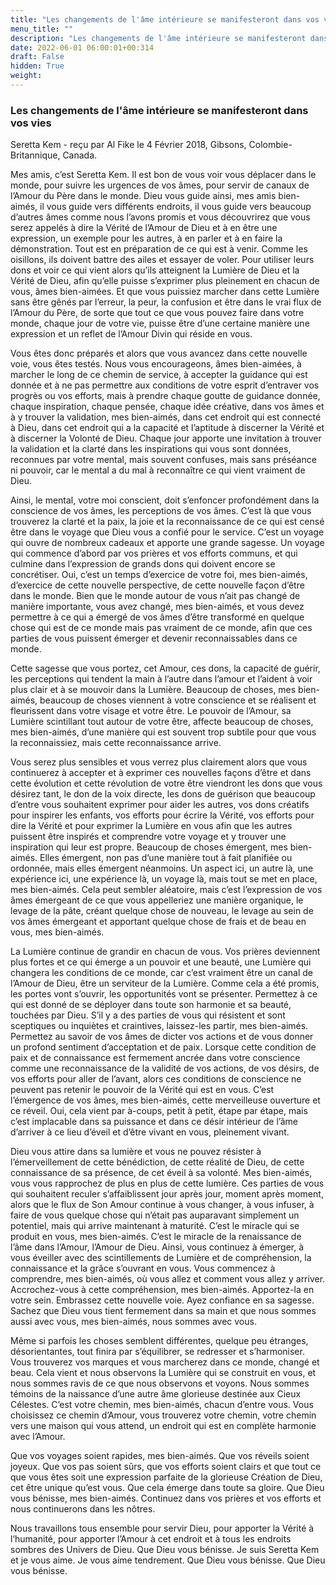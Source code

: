 ```yaml
---
title: "Les changements de l'âme intérieure se manifesteront dans vos vies"
menu_title: ""
description: "Les changements de l'âme intérieure se manifesteront dans vos vies"
date: 2022-06-01 06:00:01+00:314
draft: False
hidden: True
weight:
---
```

### Les changements de l'âme intérieure se manifesteront dans vos vies

Seretta Kem - reçu par Al Fike le 4 Février 2018, Gibsons, Colombie-Britannique, Canada.

Mes amis, c’est Seretta Kem. Il est bon de vous voir vous déplacer dans le monde, pour suivre les urgences de vos âmes, pour servir de canaux de l’Amour du Père dans le monde. Dieu vous guide ainsi, mes amis bien-aimés, il vous guide vers différents endroits, il vous guide vers beaucoup d’autres âmes comme nous l’avons promis et vous découvrirez que vous serez appelés à dire la Vérité de l’Amour de Dieu et à en être une expression, un exemple pour les autres, à en parler et à en faire la démonstration. Tout est en préparation de ce qui est à venir. Comme les oisillons, ils doivent battre des ailes et essayer de voler. Pour utiliser leurs dons et voir ce qui vient alors qu’ils atteignent la Lumière de Dieu et la Vérité de Dieu, afin qu’elle puisse s’exprimer plus pleinement en chacun de vous, âmes bien-aimées. Et que vous puissiez marcher dans cette Lumière sans être gênés par l’erreur, la peur, la confusion et être dans le vrai flux de l’Amour du Père, de sorte que tout ce que vous pouvez faire dans votre monde, chaque jour de votre vie, puisse être d’une certaine manière une expression et un reflet de l’Amour Divin qui réside en vous.

Vous êtes donc préparés et alors que vous avancez dans cette nouvelle voie, vous êtes testés. Nous vous encourageons, âmes bien-aimées, à marcher le long de ce chemin de service, à accepter la guidance qui est donnée et à ne pas permettre aux conditions de votre esprit d’entraver vos progrès ou vos efforts, mais à prendre chaque goutte de guidance donnée, chaque inspiration, chaque pensée, chaque idée créative, dans vos âmes et à y trouver la validation, mes bien-aimés, dans cet endroit qui est connecté à Dieu, dans cet endroit qui a la capacité et l’aptitude à discerner la Vérité et à discerner la Volonté de Dieu. Chaque jour apporte une invitation à trouver la validation et la clarté dans les inspirations qui vous sont données, reconnues par votre mental, mais souvent confuses, mais sans préséance ni pouvoir, car le mental a du mal à reconnaître ce qui vient vraiment de Dieu.

Ainsi, le mental, votre moi conscient, doit s’enfoncer profondément dans la conscience de vos âmes, les perceptions de vos âmes. C’est là que vous trouverez la clarté et la paix, la joie et la reconnaissance de ce qui est censé être dans le voyage que Dieu vous a confié pour le service. C’est un voyage qui ouvre de nombreux cadeaux et apporte une grande sagesse. Un voyage qui commence d’abord par vos prières et vos efforts communs, et qui culmine dans l’expression de grands dons qui doivent encore se concrétiser. Oui, c’est un temps d’exercice de votre foi, mes bien-aimés, d’exercice de cette nouvelle perspective, de cette nouvelle façon d’être dans le monde. Bien que le monde autour de vous n’ait pas changé de manière importante, vous avez changé, mes bien-aimés, et vous devez permettre à ce qui a émergé de vos âmes d’être transformé en quelque chose qui est de ce monde mais pas vraiment de ce monde, afin que ces parties de vous puissent émerger et devenir reconnaissables dans ce monde.

Cette sagesse que vous portez, cet Amour, ces dons, la capacité de guérir, les perceptions qui tendent la main à l’autre dans l’amour et l’aident à voir plus clair et à se mouvoir dans la Lumière. Beaucoup de choses, mes bien-aimés, beaucoup de choses viennent à votre conscience et se réalisent et fleurissent dans votre visage et votre être. Le pouvoir de l’Amour, sa Lumière scintillant tout autour de votre être, affecte beaucoup de choses, mes bien-aimés, d’une manière qui est souvent trop subtile pour que vous la reconnaissiez, mais cette reconnaissance arrive.

Vous serez plus sensibles et vous verrez plus clairement alors que vous continuerez à accepter et à exprimer ces nouvelles façons d’être et dans cette évolution et cette révolution de votre être viendront les dons que vous désirez tant, le don de la voix directe, les dons de guérison que beaucoup d’entre vous souhaitent exprimer pour aider les autres, vos dons créatifs pour inspirer les enfants, vos efforts pour écrire la Vérité, vos efforts pour dire la Vérité et pour exprimer la Lumière en vous afin que les autres puissent être inspirés et comprendre votre voyage et y trouver une inspiration qui leur est propre. Beaucoup de choses émergent, mes bien-aimés. Elles émergent, non pas d’une manière tout à fait planifiée ou ordonnée, mais elles émergent néanmoins. Un aspect ici, un autre là, une expérience ici, une expérience là, un voyage là, mais tout se met en place, mes bien-aimés. Cela peut sembler aléatoire, mais c’est l’expression de vos âmes émergeant de ce que vous appelleriez une manière organique, le levage de la pâte, créant quelque chose de nouveau, le levage au sein de vos âmes émergeant et apportant quelque chose de frais et de beau en vous, mes bien-aimés.

La Lumière continue de grandir en chacun de vous. Vos prières deviennent plus fortes et ce qui émerge a un pouvoir et une beauté, une Lumière qui changera les conditions de ce monde, car c’est vraiment être un canal de l’Amour de Dieu, être un serviteur de la Lumière. Comme cela a été promis, les portes vont s’ouvrir, les opportunités vont se présenter. Permettez à ce qui est donné de se déployer dans toute son harmonie et sa beauté, touchées par Dieu. S’il y a des parties de vous qui résistent et sont sceptiques ou inquiètes et craintives, laissez-les partir, mes bien-aimés. Permettez au savoir de vos âmes de dicter vos actions et de vous donner un profond sentiment d’acceptation et de paix. Lorsque cette condition de paix et de connaissance est fermement ancrée dans votre conscience comme une reconnaissance de la validité de vos actions, de vos désirs, de vos efforts pour aller de l’avant, alors ces conditions de conscience ne peuvent pas retenir le pouvoir de la Vérité qui est en vous. C’est l’émergence de vos âmes, mes bien-aimés, cette merveilleuse ouverture et ce réveil. Oui, cela vient par à-coups, petit à petit, étape par étape, mais c’est implacable dans sa puissance et dans ce désir intérieur de l’âme d’arriver à ce lieu d’éveil et d’être vivant en vous, pleinement vivant.

Dieu vous attire dans sa lumière et vous ne pouvez résister à l’émerveillement de cette bénédiction, de cette réalité de Dieu, de cette connaissance de sa présence, de cet éveil à sa volonté. Mes bien-aimés, vous vous rapprochez de plus en plus de cette lumière. Ces parties de vous qui souhaitent reculer s’affaiblissent jour après jour, moment après moment, alors que le flux de Son Amour continue à vous changer, à vous infuser, à faire de vous quelque chose qui n’était pas auparavant simplement un potentiel, mais qui arrive maintenant à maturité. C’est le miracle qui se produit en vous, mes bien-aimés. C’est le miracle de la renaissance de l’âme dans l’Amour, l’Amour de Dieu. Ainsi, vous continuez à émerger, à vous éveiller avec des scintillements de Lumière et de compréhension, la connaissance et la grâce s’ouvrant en vous. Vous commencez à comprendre, mes bien-aimés, où vous allez et comment vous allez y arriver. Accrochez-vous à cette compréhension, mes bien-aimés. Apportez-la en votre sein. Embrassez cette nouvelle voie. Ayez confiance en sa sagesse. Sachez que Dieu vous tient fermement dans sa main et que nous sommes aussi avec vous, mes bien-aimés, nous sommes avec vous.

Même si parfois les choses semblent différentes, quelque peu étranges, désorientantes, tout finira par s’équilibrer, se redresser et s’harmoniser. Vous trouverez vos marques et vous marcherez dans ce monde, changé et beau. Cela vient et nous observons la Lumière qui se construit en vous, et nous sommes ravis de ce que nous observons et voyons. Nous sommes témoins de la naissance d’une autre âme glorieuse destinée aux Cieux Célestes. C’est votre chemin, mes bien-aimés, chacun d’entre vous. Vous choisissez ce chemin d’Amour, vous trouverez votre chemin, votre chemin vers une maison qui vous attend, un endroit qui est en complète harmonie avec l’Amour.

Que vos voyages soient rapides, mes bien-aimés. Que vos réveils soient joyeux. Que vos pas soient sûrs, que vos efforts soient clairs et que tout ce que vous êtes soit une expression parfaite de la glorieuse Création de Dieu, cet être unique qu’est vous. Que cela émerge dans toute sa gloire. Que Dieu vous bénisse, mes bien-aimés. Continuez dans vos prières et vos efforts et nous continuerons dans les nôtres.

Nous travaillons tous ensemble pour servir Dieu, pour apporter la Vérité à l’humanité, pour apporter l’Amour à cet endroit et à tous les endroits sombres des Univers de Dieu. Que Dieu vous bénisse. Je suis Seretta Kem et je vous aime. Je vous aime tendrement. Que Dieu vous bénisse. Que Dieu vous bénisse.
